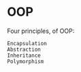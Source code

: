 # OOP

Four principles, of OOP:

    Encapsulation
    Abstraction
    Inheritance
    Polymorphism
